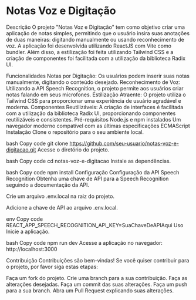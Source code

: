 # Notas Voz e Digitação

Descrição
O projeto "Notas Voz e Digitação" tem como objetivo criar uma aplicação de notas simples, permitindo que o usuário insira suas anotações de duas maneiras: digitando manualmente ou usando reconhecimento de voz. A aplicação foi desenvolvida utilizando ReactJS com Vite como bundler. Além disso, a estilização foi feita utilizando Tailwind CSS e a criação de componentes foi facilitada com a utilização da biblioteca Radix UI.

Funcionalidades
Notas por Digitação: Os usuários podem inserir suas notas manualmente, digitando o conteúdo desejado.
Reconhecimento de Voz: Utilizando a API Speech Recognition, o projeto permite aos usuários criar notas falando em seus microfones.
Estilização Atraente: O projeto utiliza o Tailwind CSS para proporcionar uma experiência de usuário agradável e moderna.
Componentes Reutilizáveis: A criação de interfaces é facilitada com a utilização da biblioteca Radix UI, proporcionando componentes reutilizáveis e consistentes.
Pré-requisitos
Node.js e npm instalados
Um navegador moderno compatível com as últimas especificações ECMAScript
Instalação
Clone o repositório para o seu ambiente local.

bash
Copy code
git clone https://github.com/seu-usuario/notas-voz-e-digitacao.git
Acesse o diretório do projeto.

bash
Copy code
cd notas-voz-e-digitacao
Instale as dependências.

bash
Copy code
npm install
Configuração
Configuração da API Speech Recognition
Obtenha uma chave de API para a Speech Recognition seguindo a documentação da API.

Crie um arquivo .env.local na raiz do projeto.

Adicione a chave de API ao arquivo .env.local.

env
Copy code
REACT_APP_SPEECH_RECOGNITION_API_KEY=SuaChaveDeAPIAqui
Uso
Inicie a aplicação.

bash
Copy code
npm run dev
Acesse a aplicação no navegador: http://localhost:3000

Contribuição
Contribuições são bem-vindas! Se você quiser contribuir para o projeto, por favor siga estas etapas:

Faça um fork do projeto.
Crie uma branch para a sua contribuição.
Faça as alterações desejadas.
Faça um commit das suas alterações.
Faça um push para a sua branch.
Abra um Pull Request explicando suas alterações.
